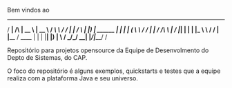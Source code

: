 Bem vindos ao 
   _____          _____             _____   _______      __
  / ____|   /\   |  __ \           |  __ \ / ____\ \    / /
 | |       /  \  | |__) |  ______  | |  | | (___  \ \  / /
 | |      / /\ \ |  ___/  |______| | |  | |\___ \  \ \/ /
 | |____ / ____ \| |               | |__| |____) |  \  /
  \_____/_/    \_\_|               |_____/|_____/    \/

Repositório para projetos opensource da Equipe de Desenvolmento
do Depto de Sistemas, do CAP.

O foco do repositório é alguns exemplos, quickstarts e testes que
a equipe realiza com a plataforma Java e seu universo.

